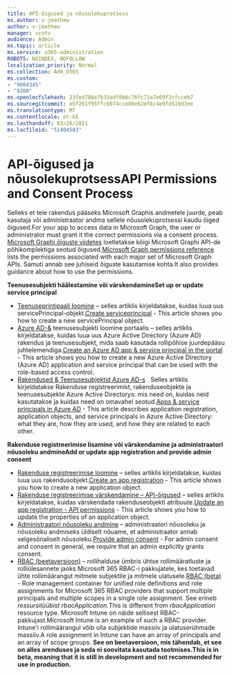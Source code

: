 ```yaml
---
title: API-õigused ja nõusolekuprotsess
ms.author: v-jmathew
author: v-jmathew
manager: scotv
audience: Admin
ms.topic: article
ms.service: o365-administration
ROBOTS: NOINDEX, NOFOLLOW
localization_priority: Normal
ms.collection: Adm_O365
ms.custom:
- "9004345"
- "9200"
ms.openlocfilehash: 23fed786e7b33adf0b6c76fc71a7e69f2cfcceb7
ms.sourcegitcommit: e5f261f95ffc6074cce89e62ef8c4e9fd519d3ee
ms.translationtype: MT
ms.contentlocale: et-EE
ms.lasthandoff: 03/26/2021
ms.locfileid: "51404503"
---
```

# <a name="api-permissions-and-consent-process"></a><span data-ttu-id="2740e-102">API-õigused ja nõusolekuprotsess</span><span class="sxs-lookup"><span data-stu-id="2740e-102">API Permissions and Consent Process</span></span>

<span data-ttu-id="2740e-103">Selleks et teie rakendus pääseks Microsoft Graphis andmetele juurde, peab kasutaja või administraator andma sellele nõusolekuprotsessi kaudu õiged õigused.</span><span class="sxs-lookup"><span data-stu-id="2740e-103">For your app to access data in Microsoft Graph, the user or administrator must grant it the correct permissions via a consent process.</span></span> <span data-ttu-id="2740e-104">[Microsoft Graphi õiguste viidetes](https://docs.microsoft.com/graph/permissions-reference) loetletakse kõigi Microsoft Graphi API-de põhikomplektiga seotud õigused.</span><span class="sxs-lookup"><span data-stu-id="2740e-104">[Microsoft Graph permissions reference](https://docs.microsoft.com/graph/permissions-reference) lists the permissions associated with each major set of Microsoft Graph APIs.</span></span> <span data-ttu-id="2740e-105">Samuti annab see juhiseid õiguste kasutamise kohta.</span><span class="sxs-lookup"><span data-stu-id="2740e-105">It also provides guidance about how to use the permissions.</span></span>

<span data-ttu-id="2740e-106">**Teenusesubjekti häälestamine või värskendamine**</span><span class="sxs-lookup"><span data-stu-id="2740e-106">**Set up or update service principal**</span></span>

- <span data-ttu-id="2740e-107">[Teenuseprintipaali loomine](https://docs.microsoft.com/graph/api/serviceprincipal-post-serviceprincipals) – selles artiklis kirjeldatakse, kuidas luua uus servicePrincipal-objekt.</span><span class="sxs-lookup"><span data-stu-id="2740e-107">[Create serviceprincipal](https://docs.microsoft.com/graph/api/serviceprincipal-post-serviceprincipals) - This article shows you how to create a new servicePrincipal object.</span></span>
- <span data-ttu-id="2740e-108">[Azure AD-&](https://docs.microsoft.com/azure/active-directory/develop/howto-create-service-principal-portal) teenusesubjekti loomine portaalis – selles artiklis kirjeldatakse, kuidas luua uus Azure Active Directory (Azure AD) rakendus ja teenusesubjekt, mida saab kasutada rollipõhise juurdepääsu juhtelemendiga.</span><span class="sxs-lookup"><span data-stu-id="2740e-108">[Create an Azure AD app & service principal in the portal](https://docs.microsoft.com/azure/active-directory/develop/howto-create-service-principal-portal) - This article shows you how to create a new Azure Active Directory (Azure AD) application and service principal that can be used with the role-based access control.</span></span>
- <span data-ttu-id="2740e-109">[Rakendused & Teenusesubjektid Azure AD-s](https://docs.microsoft.com/azure/active-directory/develop/app-objects-and-service-principals) . Selles artiklis kirjeldatakse Rakenduse registreerimist, rakenduseobjekte ja teenusesubjekte Azure Active Directorys: mis need on, kuidas neid kasutatakse ja kuidas need on omavahel seotud.</span><span class="sxs-lookup"><span data-stu-id="2740e-109">[Apps & service principals in Azure AD](https://docs.microsoft.com/azure/active-directory/develop/app-objects-and-service-principals) - This article describes application registration, application objects, and service principals in Azure Active Directory: what they are, how they are used, and how they are related to each other.</span></span>

<span data-ttu-id="2740e-110">**Rakenduse registreerimise lisamine või värskendamine ja administraatori nõusoleku andmine**</span><span class="sxs-lookup"><span data-stu-id="2740e-110">**Add or update app registration and provide admin consent**</span></span>

- <span data-ttu-id="2740e-111">[Rakenduse registreerimise loomine](https://docs.microsoft.com/graph/api/application-post-applications) – selles artiklis kirjeldatakse, kuidas luua uus rakendusobjekt.</span><span class="sxs-lookup"><span data-stu-id="2740e-111">[Create an app registration](https://docs.microsoft.com/graph/api/application-post-applications) - This article shows you how to create a new application object.</span></span>
- <span data-ttu-id="2740e-112">[Rakenduse registreerimise värskendamine – API-õigused](https://docs.microsoft.com/graph/api/application-update) – selles artiklis kirjeldatakse, kuidas värskendada rakenduseobjekti atribuute.</span><span class="sxs-lookup"><span data-stu-id="2740e-112">[Update an app registration - API permissions](https://docs.microsoft.com/graph/api/application-update) - This article shows you how to update the properties of an application object.</span></span>
- <span data-ttu-id="2740e-113">[Administraatori nõusoleku andmine](https://docs.microsoft.com/graph/security-authorization#grant-permissions-to-an-application) – administraatori nõusoleku ja nõusoleku andmiseks üldiselt nõuame, et administraator annab selgesõnaliselt nõusoleku.</span><span class="sxs-lookup"><span data-stu-id="2740e-113">[Provide admin consent](https://docs.microsoft.com/graph/security-authorization#grant-permissions-to-an-application) - For admin consent and consent in general, we require that an admin explicitly grants consent.</span></span>
- <span data-ttu-id="2740e-114">[RBAC (beetaversioon)](https://docs.microsoft.com/graph/api/resources/rbacapplicationmultiple) – rollihalduse ümbris ühtse rollimääratluste ja rolliülesannete jaoks Microsoft 365 RBAC-i pakkujatele, kes toetavad ühte rollimäärangut mitmele subjektile ja mitmele ulatusele.</span><span class="sxs-lookup"><span data-stu-id="2740e-114">[RBAC (beta)](https://docs.microsoft.com/graph/api/resources/rbacapplicationmultiple) - Role management container for unified role definitions and role assignments for Microsoft 365 RBAC providers that support multiple principals and multiple scopes in a single role assignment.</span></span> <span data-ttu-id="2740e-115">See erineb *ressursitüübist rbacApplication.*</span><span class="sxs-lookup"><span data-stu-id="2740e-115">This is different from *rbacApplication* resource type.</span></span> <span data-ttu-id="2740e-116">Microsoft Intune on näide sellisest RBAC-pakkujast.</span><span class="sxs-lookup"><span data-stu-id="2740e-116">Microsoft Intune is an example of such a RBAC provider.</span></span> <span data-ttu-id="2740e-117">Intune'i rollimäärangul võib olla subjektide massiiv ja ulatuserühmade massiiv.</span><span class="sxs-lookup"><span data-stu-id="2740e-117">A role assignment in Intune can have an array of principals and an array of scope groups.</span></span> <span data-ttu-id="2740e-118">**See on beetaversioon, mis tähendab, et see on alles arenduses ja seda ei soovitata kasutada tootmises.**</span><span class="sxs-lookup"><span data-stu-id="2740e-118">**This is in beta, meaning that it is still in development and not recommended for use in production.**</span></span>
